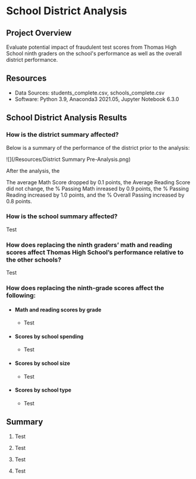 # School District Analysis

## Project Overview

Evaluate potential impact of fraudulent test scores from Thomas High School ninth graders on the school's performance as well as the overall district performance. 

## Resources

- Data Sources: students_complete.csv, schools_complete.csv
- Software: Python 3.9, Anaconda3 2021.05, Jupyter Notebook 6.3.0

## School District Analysis Results

### How is the district summary affected?
Below is a summary of the performance of the district prior to the analysis:

![](/Resources/District Summary Pre-Analysis.png)

After the analysis, the 

The average Math Score dropped by 0.1 points, the Average Reading Score did not change, the % Passing Math inreased by 0.9 points, the % Passing Reading increased by 1.0 points, and the % Overall Passing increased by 0.8 points.  



### How is the school summary affected?
Test
 
### How does replacing the ninth graders’ math and reading scores affect Thomas High School’s performance relative to the other schools?
Test

### How does replacing the ninth-grade scores affect the following:
* #### Math and reading scores by grade
    - Test

* #### Scores by school spending

    - Test

* #### Scores by school size

    - Test

* #### Scores by school type

    - Test

## Summary
  1. Test
  
  2. Test

  3. Test
  
  4. Test


    
